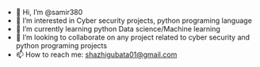 - 👋 Hi, I’m @samir380
- 👀 I’m interested in Cyber security projects, python programing language
- 🌱 I’m currently learning python Data science/Machine learning
- 💞️ I’m looking to collaborate on any project related to cyber security and python programing projects
- 📫 How to reach me: shazhigubata01@gmail.com

<!---
samir380/samir380 is a ✨ special ✨ repository because its `README.md` (this file) appears on your GitHub profile.
You can click the Preview link to take a look at your changes.
--->
